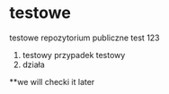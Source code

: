 # testowe
testowe repozytorium publiczne
test 123
1. testowy przypadek testowy 
2. działa


**we will checki it later
